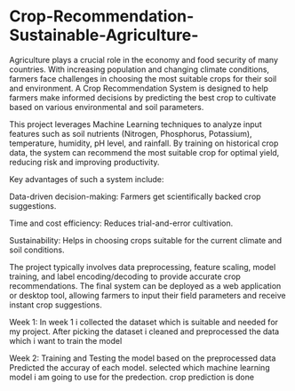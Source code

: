 # Crop-Recommendation-Sustainable-Agriculture-
Agriculture plays a crucial role in the economy and food security of many countries. With increasing population and changing climate conditions, farmers face challenges in choosing the most suitable crops for their soil and environment. A Crop Recommendation System is designed to help farmers make informed decisions by predicting the best crop to cultivate based on various environmental and soil parameters.

This project leverages Machine Learning techniques to analyze input features such as soil nutrients (Nitrogen, Phosphorus, Potassium), temperature, humidity, pH level, and rainfall. By training on historical crop data, the system can recommend the most suitable crop for optimal yield, reducing risk and improving productivity.

Key advantages of such a system include:

Data-driven decision-making: Farmers get scientifically backed crop suggestions.

Time and cost efficiency: Reduces trial-and-error cultivation.

Sustainability: Helps in choosing crops suitable for the current climate and soil conditions.

The project typically involves data preprocessing, feature scaling, model training, and label encoding/decoding to provide accurate crop recommendations. The final system can be deployed as a web application or desktop tool, allowing farmers to input their field parameters and receive instant crop suggestions.

Week 1:
In week 1 i collected the dataset which is suitable and needed for my project.
After picking the dataset i cleaned and preprocessed the data which i want to train the model

Week 2:
Training and Testing the model based on the preprocessed data
Predicted the accuray of each model.
selected which machine learning model i am going to use for the predection.
crop prediction is done
